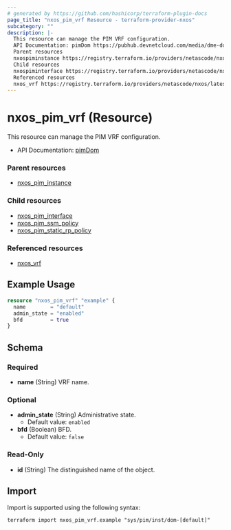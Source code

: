 ```yaml
---
# generated by https://github.com/hashicorp/terraform-plugin-docs
page_title: "nxos_pim_vrf Resource - terraform-provider-nxos"
subcategory: ""
description: |-
  This resource can manage the PIM VRF configuration.
  API Documentation: pimDom https://pubhub.devnetcloud.com/media/dme-docs-10-2-2/docs/Layer%203/pim:Dom/
  Parent resources
  nxospiminstance https://registry.terraform.io/providers/netascode/nxos/latest/docs/resources/pim_instance
  Child resources
  nxospiminterface https://registry.terraform.io/providers/netascode/nxos/latest/docs/resources/pim_interfacenxospimssm_policy https://registry.terraform.io/providers/netascode/nxos/latest/docs/resources/pim_ssm_policynxospimstaticrppolicy https://registry.terraform.io/providers/netascode/nxos/latest/docs/resources/pim_static_rp_policy
  Referenced resources
  nxos_vrf https://registry.terraform.io/providers/netascode/nxos/latest/docs/resources/vrf
---
```


# nxos_pim_vrf (Resource)

This resource can manage the PIM VRF configuration.

- API Documentation: [pimDom](https://pubhub.devnetcloud.com/media/dme-docs-10-2-2/docs/Layer%203/pim:Dom/)

### Parent resources

- [nxos_pim_instance](https://registry.terraform.io/providers/netascode/nxos/latest/docs/resources/pim_instance)

### Child resources

- [nxos_pim_interface](https://registry.terraform.io/providers/netascode/nxos/latest/docs/resources/pim_interface)
- [nxos_pim_ssm_policy](https://registry.terraform.io/providers/netascode/nxos/latest/docs/resources/pim_ssm_policy)
- [nxos_pim_static_rp_policy](https://registry.terraform.io/providers/netascode/nxos/latest/docs/resources/pim_static_rp_policy)

### Referenced resources

- [nxos_vrf](https://registry.terraform.io/providers/netascode/nxos/latest/docs/resources/vrf)

## Example Usage

```terraform
resource "nxos_pim_vrf" "example" {
  name        = "default"
  admin_state = "enabled"
  bfd         = true
}
```

<!-- schema generated by tfplugindocs -->
## Schema

### Required

- **name** (String) VRF name.

### Optional

- **admin_state** (String) Administrative state.
  - Default value: `enabled`
- **bfd** (Boolean) BFD.
  - Default value: `false`

### Read-Only

- **id** (String) The distinguished name of the object.

## Import

Import is supported using the following syntax:

```shell
terraform import nxos_pim_vrf.example "sys/pim/inst/dom-[default]"
```
